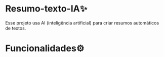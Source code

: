 # Resumo-texto-IA✨
Esse projeto usa AI (inteligência artificial) para criar resumos automáticos de textos.
<br>
# Funcionalidades⚙️


 
